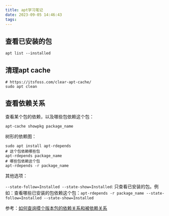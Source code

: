 ```yaml
---
title: apt学习笔记
date: 2023-09-05 14:46:43
tags:
---
```


## 查看已安装的包

```shell
apt list --installed
```

## 清理apt cache

```shell
# https://itsfoss.com/clear-apt-cache/
sudo apt clean
```

## 查看依赖关系

查看某个包的依赖，以及哪些包依赖这个包：

```shell
apt-cache showpkg package_name
```

树形的依赖图：

```shell
sudo apt install apt-rdepends
# 这个包依赖哪些包
apt-rdepends package_name
# 哪些包依赖这个包
apt-rdepends -r package_name
```

其他选项：

`--state-follow=Installed --state-show=Installed`: 只查看已安装的包。例如：查看哪些已安装的包依赖这个包：`apt-rdepends -r package_name --state-follow=Installed --state-show=Installed`

参考：[如何查询摸个版本包的依赖关系和被依赖关系](https://blog.csdn.net/weixin_56286468/article/details/131572964)
